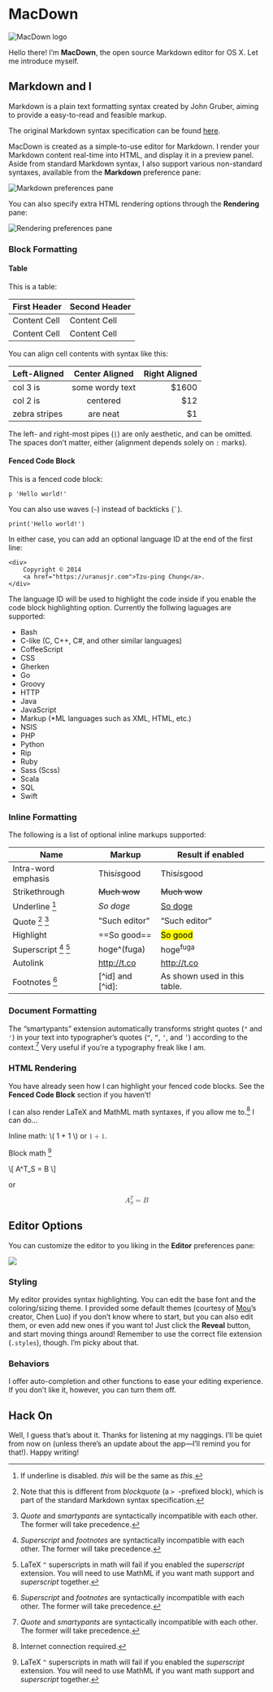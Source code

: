 # MacDown

![MacDown logo](http://d.pr/i/bEcp+)

Hello there! I’m **MacDown**, the open source Markdown editor for OS X. Let me introduce myself.


## Markdown and I

Markdown is a plain text formatting syntax created by John Gruber, aiming to provide a easy-to-read and feasible markup.

The original Markdown syntax specification can be found [here](http://daringfireball.net/projects/markdown/syntax).

MacDown is created as a simple-to-use editor for Markdown. I render your Markdown content real-time into HTML, and display it in a preview panel. Aside from standard Markdown syntax, I also support various non-standard syntaxes, available from the **Markdown** preference pane:

![Markdown preferences pane](http://d.pr/i/hsm4+)

You can also specify extra HTML rendering options through the **Rendering** pane:

![Rendering preferences pane](http://d.pr/i/jA0m+)


### Block Formatting

#### Table

This is a table:

First Header  | Second Header
------------- | -------------
Content Cell  | Content Cell
Content Cell  | Content Cell

You can align cell contents with syntax like this:

| Left-Aligned  | Center Aligned  | Right Aligned |
| :------------ |:---------------:| -------------:|
| col 3 is      | some wordy text |         $1600 |
| col 2 is      | centered        |           $12 |
| zebra stripes | are neat        |            $1 |

The left- and right-most pipes (`|`) are only aesthetic, and can be omitted. The spaces don’t matter, either (alignment depends solely on `:` marks).

#### Fenced Code Block

This is a fenced code block:

```
p 'Hello world!'
```

You can also use waves (`~`) instead of backticks (`` ` ``).

~~~
print('Hello world!')
~~~

In either case, you can add an optional language ID at the end of the first line:

```markup
<div>
    Copyright © 2014
    <a href="https://uranusjr.com">Tzu-ping Chung</a>.
</div>
```

The language ID will be used to highlight the code inside if you enable the code block highlighting option. Currently the follwing laguages are supported:

* Bash
* C-like (C, C++, C#, and other similar languages)
* CoffeeScript
* CSS
* Gherken
* Go
* Groovy
* HTTP
* Java
* JavaScript
* Markup (*ML languages such as XML, HTML, etc.)
* NSIS
* PHP
* Python
* Rip
* Ruby
* Sass (Scss)
* Scala
* SQL
* Swift


### Inline Formatting

The following is a list of optional inline markups supported:

Name                | Markup        | Result if enabled     |
--------------------|---------------|-----------------------|
Intra-word emphasis | This*is*good  | This<em>is</em>good   |
Strikethrough       | ~~Much wow~~  | <del>Much wow</del>   |
Underline [^1]      | _So doge_     | <u>So doge</u>        |
Quote [^2] [^3]     | "Such editor" | <q>Such editor</q>    |
Highlight           | ==So good==   | <mark>So good</mark>  |
Superscript [^4] [^5] | hoge^(fuga) | hoge<sup>fuga</sup>   |
Autolink            | http://t.co   | <a href="http://t.co">http://t.co</a> |
Footnotes [^4]      | [^id] and [^id]: | As shown used in this table. |


[^1]: If underline is disabled. _this_ will be the same as *this*.
[^2]: Note that this is different from *blockquote* (a `> `-prefixed block), which is part of the standard Markdown syntax specification.
[^3]: *Quote* and *smartypants* are syntactically incompatible with each other. The former will take precedence.
[^4]: *Superscript* and *footnotes* are syntactically incompatible with each other. The former will take precedence.
[^5]: LaTeX `^` superscripts in math will fail if you enabled the *superscript* extension. You will need to use MathML if you want math support and *superscript* together.


### Document Formatting

The “smartypants” extension automatically transforms stright quotes (`"` and `'`) in your text into typographer’s quotes (`“`, `”`, `‘`, and `’`) according to the context.[^3] Very useful if you’re a typography freak like I am.


### HTML Rendering

You have already seen how I can highlight your fenced code blocks. See the **Fenced Code Block** section if you haven’t!

I can also render LaTeX and MathML math syntaxes, if you allow me to.[^6] I can do…

Inline math: \\( 1 + 1 \\) or <math><mn>1</mn><mo>+</mo><mn>1</mn></math>.

Block math [^5]

\\[
    A^T_S = B
\\]

or

<math display="block">
    <msubsup><mi>A</mi> <mi>S</mi> <mi>T</mi></msubsup>
    <mo>=</mo>
    <mi>B</mi>
</math>


[^6]: Internet connection required.


## Editor Options

You can customize the editor to you liking in the **Editor** preferences pane:

![](http://d.pr/i/F5rQ+)


### Styling

My editor provides syntax highlighting. You can edit the base font and the coloring/sizing theme. I provided some default themes (courtesy of [Mou](http://mouapp.com)’s creator, Chen Luo) if you don’t know where to start, but you can also edit them, or even add new ones if you want to! Just click the **Reveal** button, and start moving things around! Remember to use the correct file extension (`.styles`), though. I’m picky about that.


### Behaviors

I offer auto-completion and other functions to ease your editing experience. If you don’t like it, however, you can turn them off.


## Hack On

Well, I guess that’s about it. Thanks for listening at my naggings. I’ll be quiet from now on (unless there’s an update about the app—I’ll remind you for that!). Happy writing!
